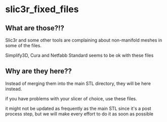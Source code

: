 # slic3r_fixed_files

## What are those?!?

Slic3r and some other tools are complaining about non-manifold meshes in some of the files.

Simplify3D, Cura and Netfabb Standard seems to be ok with these files

## Why are they here??

Instead of merging them into the main STL directory, they will be here instead.

if you have problems with your slicer of choice, use these files.

it might not be updated as frequently as the main STL since it's a post process step, but we will make every effort to do it as soon as possible
